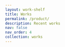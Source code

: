```yaml
---
layout: work-shelf
title: Works
permalink: /product/
description: Recent works
nav: false
nav_order: 4
collection: works
---
```


